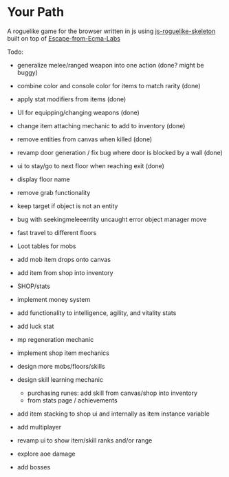 Your Path
=====================

A roguelike game for the browser written in js using [js-roguelike-skeleton](https://github.com/unstoppablecarl/js-roguelike-skeleton) built on top of [Escape-from-Ecma-Labs](https://github.com/unstoppablecarl/escape-from-ecma-labs)

Todo:

- generalize melee/ranged weapon into one action (done? might be buggy)
- combine color and console color for items to match rarity (done)
- apply stat modifiers from items (done)
- UI for equipping/changing weapons (done)
- change item attaching mechanic to add to inventory (done)
- remove entities from canvas when killed (done)
- revamp door generation / fix bug where door is blocked by a wall (done)
- ui to stay/go to next floor when reaching exit (done)
- display floor name
- remove grab functionality
- keep target if object is not an entity
- bug with seekingmeleeentity uncaught error object manager move
- fast travel to different floors

- Loot tables for mobs
- add mob item drops onto canvas
- add item from shop into inventory
- SHOP/stats
- implement money system
- add functionality to intelligence, agility, and vitality stats
- add luck stat
- mp regeneration mechanic

- implement shop item mechanics
- design more mobs/floors/skills
- design skill learning mechanic 
    - purchasing runes: add skill from canvas/shop into inventory
    - from stats page / achievements
- add item stacking to shop ui and internally as item instance variable
- add multiplayer
- revamp ui to show item/skill ranks and/or range
- explore aoe damage
- add bosses